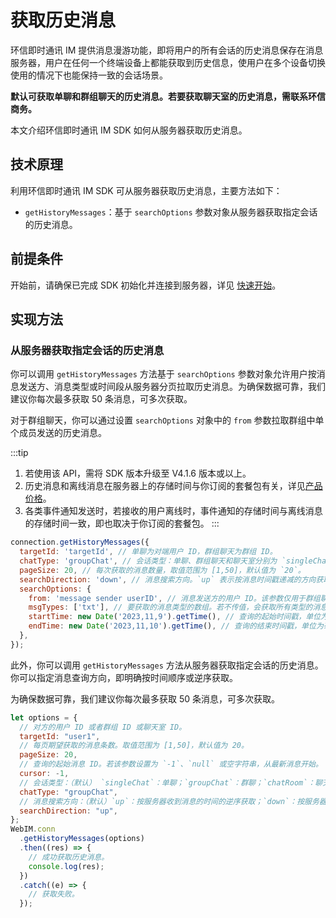 # 获取历史消息

<Toc />

环信即时通讯 IM 提供消息漫游功能，即将用户的所有会话的历史消息保存在消息服务器，用户在任何一个终端设备上都能获取到历史信息，使用户在多个设备切换使用的情况下也能保持一致的会话场景。

**默认可获取单聊和群组聊天的历史消息。若要获取聊天室的历史消息，需联系环信商务。**

本文介绍环信即时通讯 IM SDK 如何从服务器获取历史消息。

## 技术原理

利用环信即时通讯 IM SDK 可从服务器获取历史消息，主要方法如下：

- `getHistoryMessages`：基于 `searchOptions` 参数对象从服务器获取指定会话的历史消息。

## 前提条件

开始前，请确保已完成 SDK 初始化并连接到服务器，详见 [快速开始](quickstart.html)。

## 实现方法

### 从服务器获取指定会话的历史消息

你可以调用 `getHistoryMessages` 方法基于 `searchOptions` 参数对象允许用户按消息发送方、消息类型或时间段从服务器分页拉取历史消息。为确保数据可靠，我们建议你每次最多获取 50 条消息，可多次获取。

对于群组聊天，你可以通过设置 `searchOptions` 对象中的 `from` 参数拉取群组中单个成员发送的历史消息。

:::tip
1. 若使用该 API，需将 SDK 版本升级至 V4.1.6 版本或以上。
2. 历史消息和离线消息在服务器上的存储时间与你订阅的套餐包有关，详见[产品价格](/product/pricing.html#套餐包功能详情)。
3. 各类事件通知发送时，若接收的用户离线时，事件通知的存储时间与离线消息的存储时间一致，即也取决于你订阅的套餐包。
:::

```javascript
connection.getHistoryMessages({
  targetId: 'targetId', // 单聊为对端用户 ID，群组聊天为群组 ID。
  chatType: 'groupChat', // 会话类型：单聊、群组聊天和聊天室分别为 `singleChat`、`groupChat` 和 `chatRoom`。
  pageSize: 20, // 每次获取的消息数量，取值范围为 [1,50]，默认值为 `20`。
  searchDirection: 'down', // 消息搜索方向。`up` 表示按消息时间戳递减的方向获取，即先获取最新消息；`down` 表示按消息时间戳递增的方向获取，即先获取最老的消息。
  searchOptions: {
    from: 'message sender userID', // 消息发送方的用户 ID。该参数仅用于群组聊天。 
    msgTypes: ['txt'], // 要获取的消息类型的数组。若不传值，会获取所有类型的消息。
    startTime: new Date('2023,11,9').getTime(), // 查询的起始时间戳，单位为毫秒。
    endTime: new Date('2023,11,10').getTime(), // 查询的结束时间戳，单位为毫秒。
  },
});
```

此外，你可以调用 `getHistoryMessages` 方法从服务器获取指定会话的历史消息。你可以指定消息查询方向，即明确按时间顺序或逆序获取。

为确保数据可靠，我们建议你每次最多获取 50 条消息，可多次获取。

```javascript
let options = {
  // 对方的用户 ID 或者群组 ID 或聊天室 ID。
  targetId: "user1",
  // 每页期望获取的消息条数。取值范围为 [1,50]，默认值为 20。
  pageSize: 20,
  // 查询的起始消息 ID。若该参数设置为 `-1`、`null` 或空字符串，从最新消息开始。
  cursor: -1,
  // 会话类型：（默认） `singleChat`：单聊；`groupChat`：群聊；`chatRoom`：聊天室
  chatType: "groupChat",
  // 消息搜索方向：（默认）`up`：按服务器收到消息的时间的逆序获取；`down`：按服务器收到消息的时间的正序获取。
  searchDirection: "up",
};
WebIM.conn
  .getHistoryMessages(options)
  .then((res) => {
    // 成功获取历史消息。
    console.log(res);
  })
  .catch((e) => {
    // 获取失败。
  });
```


